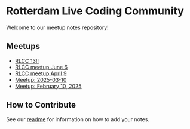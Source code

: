 # Rotterdam Live Coding Community

Welcome to our meetup notes repository!

## Meetups

- [RLCC 13!!](meetups/2025-09-10.md)
- [RLCC meetup June 6 ](meetups/2025-06-06.md)
- [RLCC meetup April 9](meetups/2025-04-09.md)
- [Meetup: 2025-03-10](meetups/2025-03-10.md)
- [Meetup: February 10, 2025](meetups/2025-02-10.md)

## How to Contribute

See our [readme](README.md) for information on how to add your notes.

